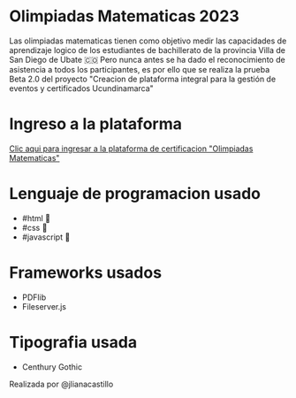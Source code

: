 # Olimpiadas Matematicas 2023

Las olimpiadas matematicas tienen como objetivo medir las capacidades de aprendizaje logico de los estudiantes de bachillerato de la provincia Villa de San Diego de Ubate 🇨🇴 Pero nunca antes se ha dado el reconocimiento de asistencia a todos los participantes, es por ello que se realiza la prueba Beta 2.0 del proyecto "Creacion de plataforma integral para la gestión de eventos y certificados Ucundinamarca"

# Ingreso a la plataforma
[Clic aqui para ingresar a la plataforma de certificacion "Olimpiadas Matematicas"](https://olimpiadasmatematicas.github.io/)


# Lenguaje de programacion usado
* #html 🩻
* #css 🎨
* #javascript 💛

# Frameworks usados
* PDFlib
* Fileserver.js

# Tipografia usada
* Centhury Gothic
  
Realizada por @jlianacastillo
